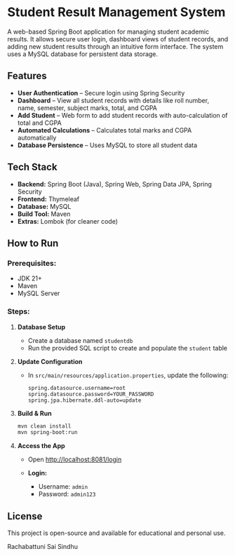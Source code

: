
# Student Result Management System



A web-based Spring Boot application for managing student academic results. It allows secure user login, dashboard views of student records, and adding new student results through an intuitive form interface. The system uses a MySQL database for persistent data storage.



## Features

* **User Authentication** – Secure login using Spring Security
* **Dashboard** – View all student records with details like roll number, name, semester, subject marks, total, and CGPA
* **Add Student** – Web form to add student records with auto-calculation of total and CGPA
* **Automated Calculations** – Calculates total marks and CGPA automatically
* **Database Persistence** – Uses MySQL to store all student data



##  Tech Stack

* **Backend:** Spring Boot (Java), Spring Web, Spring Data JPA, Spring Security
* **Frontend:** Thymeleaf
* **Database:** MySQL
* **Build Tool:** Maven
* **Extras:** Lombok (for cleaner code)



## How to Run

### Prerequisites:

* JDK 21+
* Maven
* MySQL Server

### Steps:

1. **Database Setup**

   * Create a database named `studentdb`
   * Run the provided SQL script to create and populate the `student` table

2. **Update Configuration**

   * In `src/main/resources/application.properties`, update the following:

     ```properties
     spring.datasource.username=root
     spring.datasource.password=YOUR_PASSWORD
     spring.jpa.hibernate.ddl-auto=update
     ```

3. **Build & Run**

   ```bash
   mvn clean install
   mvn spring-boot:run
   ```

4. **Access the App**

   * Open [http://localhost:8081/login](http://localhost:8081/login)
   * **Login:**

     * Username: `admin`
     * Password: `admin123`



## License

This project is open-source and available for educational and personal use.

Rachabattuni Sai Sindhu
